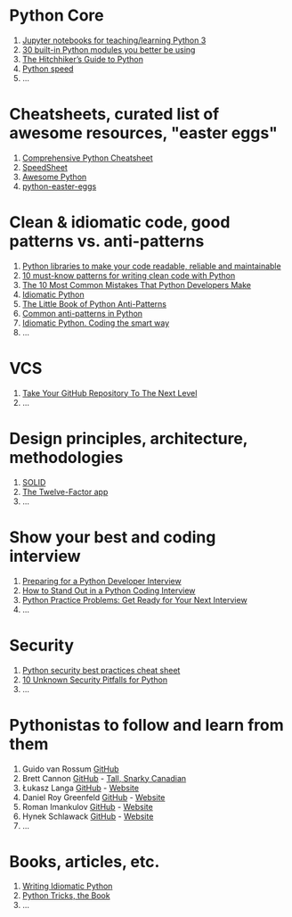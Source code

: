 <!--
.. title: Lake of Links
.. slug: lake-of-links
.. date: 2022-04-17 16:16:05 UTC+03:00
.. description: 
.. type: text
-->

# Python Core
1. [Jupyter notebooks for teaching/learning Python 3](https://jerry-git.github.io/learn-python3/)
2. [30 built-in Python modules you better be using](https://sunscrapers.com/blog/30-built-in-python-modules-you-should-be-using/)
3. [The Hitchhiker’s Guide to Python](https://docs.python-guide.org/)
4. [Python speed](https://wiki.python.org/moin/PythonSpeed)
5. ...


# Cheatsheets, curated list of awesome resources, "easter eggs"
1. [Comprehensive Python Cheatsheet](https://gto76.github.io/python-cheatsheet/)
2. [SpeedSheet](https://speedsheet.io/)
3. [Awesome Python](https://awesome-python.com/)
4. [python-easter-eggs](https://github.com/OrkoHunter/python-easter-eggs)


# Clean & idiomatic code, good patterns vs. anti-patterns
1. [Python libraries to make your code readable, reliable and maintainable ](https://isaak.dev/2020/08/python-libraries-to-make-your-code-readable-and-maintainable)
2. [10 must-know patterns for writing clean code with Python](https://dev.to/alexomeyer/10-must-know-patterns-for-writing-clean-code-with-python-56bf)
3. [The 10 Most Common Mistakes That Python Developers Make](https://www.toptal.com/python/top-10-mistakes-that-python-programmers-make)
4. [Idiomatic Python](https://intermediate-and-advanced-software-carpentry.readthedocs.io/en/latest/idiomatic-python.html)
5. [The Little Book of Python Anti-Patterns](https://docs.quantifiedcode.com/python-anti-patterns/index.html)
6. [Common anti-patterns in Python](https://deepsource.io/blog/8-new-python-antipatterns/)
7. [Idiomatic Python. Coding the smart way](https://medium.com/the-andela-way/idiomatic-python-coding-the-smart-way-cc560fa5f1d6)
8. ...


# VCS
1. [Take Your GitHub Repository To The Next Level](https://dev.to/eludadev/take-your-github-repository-to-the-next-level-17ge)
2. ...


# Design principles, architecture, methodologies
1. [SOLID](https://devopedia.org/solid-design-principles)
2. [The Twelve-Factor app](https://www.12factor.net/uk/)
3. ...


# Show your best and coding interview
1. [Preparing for a Python Developer Interview](https://stackabuse.com/preparing-for-a-python-developer-interview/)
2. [How to Stand Out in a Python Coding Interview](https://realpython.com/python-coding-interview-tips/)
3. [Python Practice Problems: Get Ready for Your Next Interview](https://realpython.com/python-practice-problems/)
4. ...


# Security
1. [Python security best practices cheat sheet](https://snyk.io/blog/python-security-best-practices-cheat-sheet/)
2. [10 Unknown Security Pitfalls for Python](https://blog.sonarsource.com/10-unknown-security-pitfalls-for-python)
3. ...


# Pythonistas to follow and learn from them
1. Guido van Rossum [GitHub](https://github.com/gvanrossum)
2. Brett Cannon [GitHub](https://github.com/brettcannon) - [Tall, Snarky Canadian](https://snarky.ca/)
3. Łukasz Langa [GitHub](https://github.com/ambv) - [Website](https://lukasz.langa.pl/)
4. Daniel Roy Greenfeld  [GitHub](https://github.com/pydanny) - [Website](https://daniel.feldroy.com/)
5. Roman Imankulov [GitHub](https://github.com/imankulov) - [Website](https://roman.pt/)
6. Hynek Schlawack [GitHub](https://github.com/hynek) - [Website](https://hynek.me/)
7. ...


# Books, articles, etc.
1. [Writing Idiomatic Python](https://jeffknupp.com/writing-idiomatic-python-ebook/)
2. [Python Tricks, the Book](https://realpython.com/products/python-tricks-book/)
3. ...

